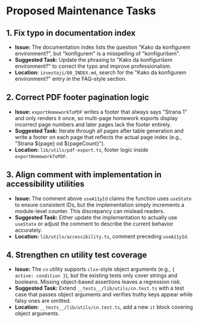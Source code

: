 # Proposed Maintenance Tasks

## 1. Fix typo in documentation index
- **Issue:** The documentation index lists the question "Kako da konfigurem environment?", but "konfigurem" is a misspelling of "konfigurišem".
- **Suggested Task:** Update the phrasing to "Kako da konfigurišem environment?" to correct the typo and improve professionalism.
- **Location:** `izvestaji/00_INDEX.md`, search for the "Kako da konfigurem environment?" entry in the FAQ-style section.

## 2. Correct PDF footer pagination logic
- **Issue:** `exportHomeworkToPDF` writes a footer that always says "Strana 1" and only renders it once, so multi-page homework exports display incorrect page numbers and later pages lack the footer entirely.
- **Suggested Task:** Iterate through all pages after table generation and write a footer on each page that reflects the actual page index (e.g., "Strana ${page} od ${pageCount}").
- **Location:** `lib/utils/pdf-export.ts`, footer logic inside `exportHomeworkToPDF`.

## 3. Align comment with implementation in accessibility utilities
- **Issue:** The comment above `useA11yId` claims the function uses `useState` to ensure consistent IDs, but the implementation simply increments a module-level counter. This discrepancy can mislead readers.
- **Suggested Task:** Either update the implementation to actually use `useState` or adjust the comment to describe the current behavior accurately.
- **Location:** `lib/utils/accessibility.ts`, comment preceding `useA11yId`.

## 4. Strengthen cn utility test coverage
- **Issue:** The `cn` utility supports `clsx`-style object arguments (e.g., `{ active: condition }`), but the existing tests only cover strings and booleans. Missing object-based assertions leaves a regression risk.
- **Suggested Task:** Extend `__tests__/lib/utils/cn.test.ts` with a test case that passes object arguments and verifies truthy keys appear while falsy ones are omitted.
- **Location:** `__tests__/lib/utils/cn.test.ts`, add a new `it` block covering object arguments.
